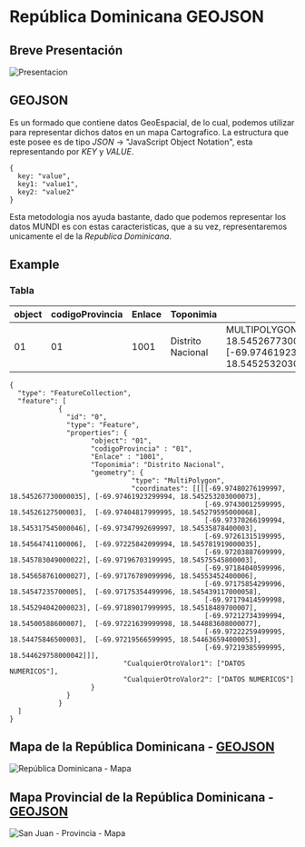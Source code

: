 # República Dominicana GEOJSON

## Breve Presentación
![Presentacion](https://github.com/jeancharlyjs/GEOJSON-RepublicaDominicana/blob/main/imagenes/gif/Tutorial%20Maps..gif)

## GEOJSON
Es un formado que contiene datos GeoEspacial, de lo cual, podemos utilizar para representar dichos datos en un mapa Cartografico. La estructura que este posee es de tipo *JSON* -> "JavaScript Object Notation", esta representando por *KEY* y *VALUE*.

```
{
  key: "value",
  key1: "value1",
  key2: "value2"
}
```
Esta metodologia nos ayuda bastante, dado que podemos representar los datos MUNDI es con estas caracteristicas, que a su vez, representaremos unicamente el de la *Republica Dominicana*.

## Example
### Tabla


| object | codigoProvincia | Enlace | Toponimia | geometry | CualquierOtroValor1 | CualquierOtroValor2 |
|---| --- | ---|---|---|---|---|
| 01 | 01 | 1001 | Distrito Nacional |MULTIPOLYGON[[-69.97480276199997, 18.545267730000035], [-69.97461923299994, 18.545253203000073], ...]] | 25 | 100
```
{
  "type": "FeatureCollection",
  "feature": [
            {
              "id": "0",
              "type": "Feature",
              "properties": {
                    "object": "01",
                    "codigoProvincia" : "01",
                    "Enlace" : "1001",
                    "Toponimia": "Distrito Nacional",
                    "geometry": {
                              "type": "MultiPolygon",
                              "coordinates": [[[[-69.97480276199997, 18.545267730000035], [-69.97461923299994, 18.545253203000073],
                                                [-69.97430012599995, 18.54526127500003],  [-69.97404817999995, 18.545279595000068],
                                                [-69.97370266199994, 18.545317545000046], [-69.97347992699997, 18.54535878400003],
                                                [-69.97261315199995, 18.54564741100006],  [-69.97225842099994, 18.545781919000035],
                                                [-69.97203887699999, 18.545783049000022], [-69.97196703199995, 18.54575545800003],
                                                [-69.97184040599996, 18.545658761000027], [-69.97176789099996, 18.54553452400006],
                                                [-69.97175854299996, 18.54547235700005],  [-69.97175354499996, 18.545439117000058],
                                                [-69.97179414599998, 18.545294042000023], [-69.97189017999995, 18.54518489700007],
                                                [-69.97212734399994, 18.54500588600007],  [-69.97221639999998, 18.544883608000077],
                                                [-69.97222259499995, 18.54475846500003],  [-69.97219566599995, 18.544636594000053],
                                                [-69.97219385999995, 18.544629758000042]]],
                            "CualquierOtroValor1": ["DATOS NUMERICOS"],
                            "CualquierOtroValor2": ["DATOS NUMERICOS"]
                    }
              }
            }
  ]
}
```
## Mapa de la República Dominicana - [GEOJSON](https://github.com/jeancharlyjs/RepublicaDominicana-GEOJSON/blob/main/Republica%20Dominicana/geojson/DominicanRepublic.geojson)
![República Dominicana - Mapa](https://github.com/jeancharlyjs/RepublicaDominicana-GEOJSON/blob/main/imagenes/MapRepDominicana.png)

## Mapa Provincial de la República Dominicana - [GEOJSON](https://github.com/jeancharlyjs/RepublicaDominicana-GEOJSON/tree/main/Provincias)
![San Juan - Provincia - Mapa](https://github.com/jeancharlyjs/RepublicaDominicana-GEOJSON/blob/main/imagenes/San%20Juan%20-%20Provincia.png)
